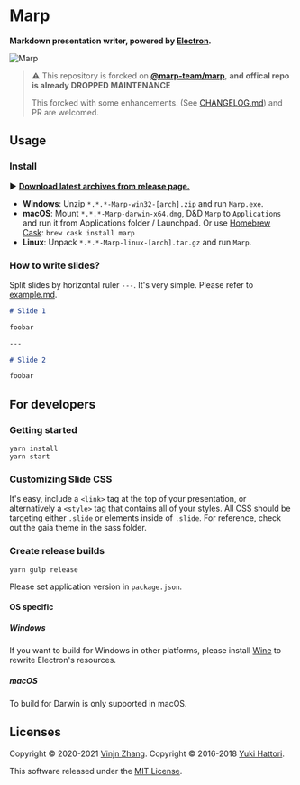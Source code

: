 Marp
===

**Markdown presentation writer, powered by [Electron](http://electron.atom.io/).**

![Marp](screenshot.png)

> :warning: This repository is forcked on [**@marp-team/marp**](https://github.com/marp-team/marp), **and offical repo is already DROPPED MAINTENANCE**
>
> This forcked with some enhancements. (See [CHANGELOG.md](https://github.com/fedorio/marp/blob/master/CHANGELOG.md))
> and PR are welcomed.

## Usage

### Install

:arrow_forward: **[Download latest archives from release page.](https://github.com/vinjn/marp/releases)**

- **Windows**: Unzip `*.*.*-Marp-win32-[arch].zip` and run `Marp.exe`.
- **macOS**: Mount `*.*.*-Marp-darwin-x64.dmg`, D&D `Marp` to `Applications` and run it from Applications folder / Launchpad. Or use [Homebrew](http://brew.sh) [Cask](https://caskroom.github.io): `brew cask install marp`
- **Linux**: Unpack `*.*.*-Marp-linux-[arch].tar.gz` and run `Marp`.

### How to write slides?

Split slides by horizontal ruler `---`. It's very simple. Please refer to [example.md](https://raw.githubusercontent.com/vinjn/marp/master/example.md).

```md
# Slide 1

foobar

---

# Slide 2

foobar
```

## For developers

### Getting started

```
yarn install
yarn start
```

### Customizing Slide CSS

It's easy, include a `<link>` tag at the top of your presentation, or alternatively a `<style>` tag that contains all of your styles. All CSS should be targeting either `.slide` or elements inside of `.slide`. For reference, check out the gaia theme in the sass folder.

### Create release builds

```
yarn gulp release
```

Please set application version in `package.json`.

#### OS specific

##### Windows

If you want to build for Windows in other platforms, please install [Wine](https://www.winehq.org/) to rewrite Electron's resources.

##### macOS

To build for Darwin is only supported in macOS.

## Licenses

Copyright &copy; 2020-2021 [Vinjn Zhang](https://github.com/vinjn).
Copyright &copy; 2016-2018 [Yuki Hattori](https://github.com/yhatt).

This software released under the [MIT License](https://github.com/yhatt/marp/blob/master/LICENSE).
